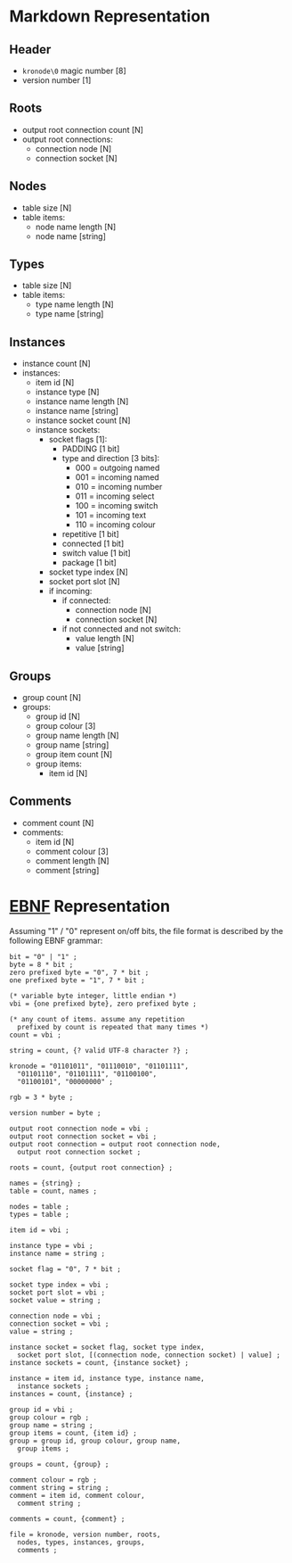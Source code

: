 <!--
Notes:
- N denotes variable byte integers, where the most significant bit flags an additional byte to be read, byte ordering is little endian
-->

# Markdown Representation
## Header

- `kronode\0` magic number [8]
- version number [1]

## Roots

- output root connection count [N]
- output root connections:
    - connection node [N]
    - connection socket [N]

## Nodes

- table size [N]
- table items:
    - node name length [N]
    - node name [string]

## Types

- table size [N]
- table items:
    - type name length [N]
    - type name [string]

## Instances

- instance count [N]
- instances:
    - item id [N]
    - instance type [N]
    - instance name length [N]
    - instance name [string]
    - instance socket count [N]
    - instance sockets:
        - socket flags [1]:
            - PADDING [1 bit]
            - type and direction [3 bits]:
                - 000 = outgoing named
                - 001 = incoming named
                - 010 = incoming number
                - 011 = incoming select
                - 100 = incoming switch
                - 101 = incoming text
                - 110 = incoming colour
            - repetitive [1 bit]
            - connected [1 bit]
            - switch value [1 bit]
            - package [1 bit]
        - socket type index [N]
        - socket port slot [N]
        - if incoming:
            - if connected:
                - connection node [N]
                - connection socket [N]
            - if not connected and not switch:
                - value length [N]
                - value [string]

## Groups

- group count [N]
- groups:
    - group id [N]
    - group colour [3]
    - group name length [N]
    - group name [string]
    - group item count [N]
    - group items:
        - item id [N]

## Comments

- comment count [N]
- comments:
    - item id [N]
    - comment colour [3]
    - comment length [N]
    - comment [string]

# [EBNF](https://en.wikipedia.org/wiki/Extended_Backus%E2%80%93Naur_form) Representation

Assuming "1" / "0" represent on/off bits, the file format is described by the following EBNF grammar:

```ebnf
bit = "0" | "1" ;
byte = 8 * bit ;
zero prefixed byte = "0", 7 * bit ;
one prefixed byte = "1", 7 * bit ;

(* variable byte integer, little endian *)
vbi = {one prefixed byte}, zero prefixed byte ;

(* any count of items. assume any repetition
  prefixed by count is repeated that many times *)
count = vbi ;

string = count, {? valid UTF-8 character ?} ;

kronode = "01101011", "01110010", "01101111",
  "01101110", "01101111", "01100100",
  "01100101", "00000000" ;

rgb = 3 * byte ;

version number = byte ;

output root connection node = vbi ;
output root connection socket = vbi ;
output root connection = output root connection node,
  output root connection socket ;

roots = count, {output root connection} ;

names = {string} ;
table = count, names ;

nodes = table ;
types = table ;

item id = vbi ;

instance type = vbi ;
instance name = string ;

socket flag = "0", 7 * bit ;

socket type index = vbi ;
socket port slot = vbi ;
socket value = string ;

connection node = vbi ;
connection socket = vbi ;
value = string ;

instance socket = socket flag, socket type index,
  socket port slot, [(connection node, connection socket) | value] ;
instance sockets = count, {instance socket} ;

instance = item id, instance type, instance name,
  instance sockets ;
instances = count, {instance} ;

group id = vbi ;
group colour = rgb ;
group name = string ;
group items = count, {item id} ;
group = group id, group colour, group name,
  group items ;

groups = count, {group} ;

comment colour = rgb ;
comment string = string ;
comment = item id, comment colour,
  comment string ;

comments = count, {comment} ;

file = kronode, version number, roots,
  nodes, types, instances, groups,
  comments ;
```
